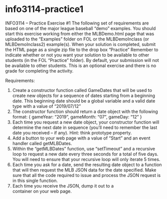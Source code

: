 # info3114-practice1

INFO3114 – Practice Exercise #1
The following set of requirements are based on one of the major league baseball “demo” examples. You should start this exercise working from either the MLBDemo.html page that was uploaded to the “Examples” folder on FOL or the MLBDemoInclass (or MLBDemoInclass2) example(s).
When your solution is completed, submit the HTML page as a single zip file to the drop box “Practice”
Remember to indicate whether or not you want your solution to be available to other students (in the FOL “Practice” folder). By default, your submission will not be available to other students.
This is an optional exercise and there is no grade for completing the activity.

Requirements:
1. Create a constructor function called GameDates that will be used to create new objects for a sequence of dates starting from a beginning date. This beginning date should be a global variable and a valid date type with a value of “2019/07/12”
2. The constructor function should return a date object with the following format:
{
gameYear: “2019”,
gameMonth: “07”,
gameDay: “12”
}
3. Each time you request a new date object, your constructor function will determine the next date in sequence (you’ll need to remember the last date you received – if any). Hint: think prototype property.
4. Add a button to your web page with a value of “Start” and an event handler called getMLBDates.
5. Within the “getMLBDates” function, use “setTimeout” and a recursive loop to request a new date every three seconds for a total of five days. You will need to ensure that your recursive loop will only iterate 5 times.
6. Each time you ask for a date, send the resulting date object to a function that will then request the MLB JSON data for the date specified. Make sure that all the code required to issue and process the JSON request is in this single function.
7. Each time you receive the JSON, dump it out to a <div> container on your web page.
